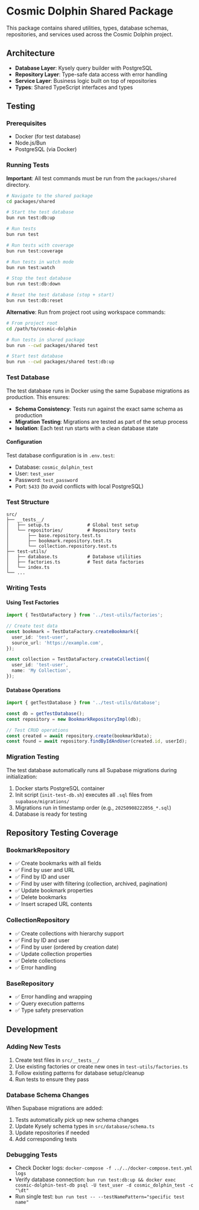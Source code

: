 # Cosmic Dolphin Shared Package

This package contains shared utilities, types, database schemas, repositories, and services used across the Cosmic Dolphin project.

## Architecture

- **Database Layer**: Kysely query builder with PostgreSQL
- **Repository Layer**: Type-safe data access with error handling
- **Service Layer**: Business logic built on top of repositories
- **Types**: Shared TypeScript interfaces and types

## Testing

### Prerequisites

- Docker (for test database)
- Node.js/Bun
- PostgreSQL (via Docker)

### Running Tests

**Important**: All test commands must be run from the `packages/shared` directory.

```bash
# Navigate to the shared package
cd packages/shared

# Start the test database
bun run test:db:up

# Run tests
bun run test

# Run tests with coverage
bun run test:coverage

# Run tests in watch mode
bun run test:watch

# Stop the test database
bun run test:db:down

# Reset the test database (stop + start)
bun run test:db:reset
```

**Alternative**: Run from project root using workspace commands:
```bash
# From project root
cd /path/to/cosmic-dolphin

# Run tests in shared package
bun run --cwd packages/shared test

# Start test database
bun run --cwd packages/shared test:db:up
```

### Test Database

The test database runs in Docker using the same Supabase migrations as production. This ensures:

- **Schema Consistency**: Tests run against the exact same schema as production
- **Migration Testing**: Migrations are tested as part of the setup process
- **Isolation**: Each test run starts with a clean database state

#### Configuration

Test database configuration is in `.env.test`:
- Database: `cosmic_dolphin_test`
- User: `test_user`
- Password: `test_password`
- Port: `5433` (to avoid conflicts with local PostgreSQL)

### Test Structure

```
src/
├── __tests__/
│   ├── setup.ts              # Global test setup
│   └── repositories/         # Repository tests
│       ├── base.repository.test.ts
│       ├── bookmark.repository.test.ts
│       └── collection.repository.test.ts
├── test-utils/
│   ├── database.ts           # Database utilities
│   ├── factories.ts          # Test data factories
│   └── index.ts
└── ...
```

### Writing Tests

#### Using Test Factories

```typescript
import { TestDataFactory } from '../test-utils/factories';

// Create test data
const bookmark = TestDataFactory.createBookmark({
  user_id: 'test-user',
  source_url: 'https://example.com',
});

const collection = TestDataFactory.createCollection({
  user_id: 'test-user',
  name: 'My Collection',
});
```

#### Database Operations

```typescript
import { getTestDatabase } from '../test-utils/database';

const db = getTestDatabase();
const repository = new BookmarkRepositoryImpl(db);

// Test CRUD operations
const created = await repository.create(bookmarkData);
const found = await repository.findByIdAndUser(created.id, userId);
```

### Migration Testing

The test database automatically runs all Supabase migrations during initialization:

1. Docker starts PostgreSQL container
2. Init script (`init-test-db.sh`) executes all `.sql` files from `supabase/migrations/`
3. Migrations run in timestamp order (e.g., `20250908222056_*.sql`)
4. Database is ready for testing

## Repository Testing Coverage

### BookmarkRepository
- ✅ Create bookmarks with all fields
- ✅ Find by user and URL
- ✅ Find by ID and user
- ✅ Find by user with filtering (collection, archived, pagination)
- ✅ Update bookmark properties
- ✅ Delete bookmarks
- ✅ Insert scraped URL contents

### CollectionRepository
- ✅ Create collections with hierarchy support
- ✅ Find by ID and user
- ✅ Find by user (ordered by creation date)
- ✅ Update collection properties
- ✅ Delete collections
- ✅ Error handling

### BaseRepository
- ✅ Error handling and wrapping
- ✅ Query execution patterns
- ✅ Type safety preservation

## Development

### Adding New Tests

1. Create test files in `src/__tests__/`
2. Use existing factories or create new ones in `test-utils/factories.ts`
3. Follow existing patterns for database setup/cleanup
4. Run tests to ensure they pass

### Database Schema Changes

When Supabase migrations are added:
1. Tests automatically pick up new schema changes
2. Update Kysely schema types in `src/database/schema.ts`
3. Update repositories if needed
4. Add corresponding tests

### Debugging Tests

- Check Docker logs: `docker-compose -f ../../docker-compose.test.yml logs`
- Verify database connection: `bun run test:db:up && docker exec cosmic-dolphin-test-db psql -U test_user -d cosmic_dolphin_test -c "\dt"`
- Run single test: `bun run test -- --testNamePattern="specific test name"`